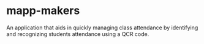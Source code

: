 # mapp-makers
An application that aids in quickly managing class attendance by identifying and recognizing students attendance using a QCR code.
